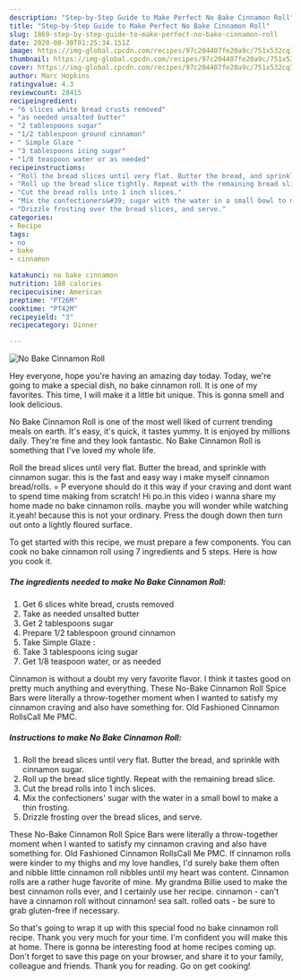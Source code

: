 ```yaml
---
description: "Step-by-Step Guide to Make Perfect No Bake Cinnamon Roll"
title: "Step-by-Step Guide to Make Perfect No Bake Cinnamon Roll"
slug: 1869-step-by-step-guide-to-make-perfect-no-bake-cinnamon-roll
date: 2020-08-30T01:25:34.151Z
image: https://img-global.cpcdn.com/recipes/97c204407fe20a9c/751x532cq70/no-bake-cinnamon-roll-recipe-main-photo.jpg
thumbnail: https://img-global.cpcdn.com/recipes/97c204407fe20a9c/751x532cq70/no-bake-cinnamon-roll-recipe-main-photo.jpg
cover: https://img-global.cpcdn.com/recipes/97c204407fe20a9c/751x532cq70/no-bake-cinnamon-roll-recipe-main-photo.jpg
author: Marc Hopkins
ratingvalue: 4.3
reviewcount: 28415
recipeingredient:
- "6 slices white bread crusts removed"
- "as needed unsalted butter"
- "2 tablespoons sugar"
- "1/2 tablespoon ground cinnamon"
- " Simple Glaze "
- "3 tablespoons icing sugar"
- "1/8 teaspoon water or as needed"
recipeinstructions:
- "Roll the bread slices until very flat. Butter the bread, and sprinkle with cinnamon sugar."
- "Roll up the bread slice tightly. Repeat with the remaining bread slice."
- "Cut the bread rolls into 1 inch slices."
- "Mix the confectioners&#39; sugar with the water in a small bowl to make a thin frosting."
- "Drizzle frosting over the bread slices, and serve."
categories:
- Recipe
tags:
- no
- bake
- cinnamon

katakunci: no bake cinnamon 
nutrition: 188 calories
recipecuisine: American
preptime: "PT26M"
cooktime: "PT42M"
recipeyield: "3"
recipecategory: Dinner

---
```



![No Bake Cinnamon Roll](https://img-global.cpcdn.com/recipes/97c204407fe20a9c/751x532cq70/no-bake-cinnamon-roll-recipe-main-photo.jpg)

Hey everyone, hope you're having an amazing day today. Today, we're going to make a special dish, no bake cinnamon roll. It is one of my favorites. This time, I will make it a little bit unique. This is gonna smell and look delicious.

No Bake Cinnamon Roll is one of the most well liked of current trending meals on earth. It's easy, it's quick, it tastes yummy. It is enjoyed by millions daily. They're fine and they look fantastic. No Bake Cinnamon Roll is something that I've loved my whole life.

Roll the bread slices until very flat. Butter the bread, and sprinkle with cinnamon sugar. this is the fast and easy way i make myself cinnamon bread/rolls. = P everyone should do it this way if your craving and dont want to spend time making from scratch! Hi po.in this video i wanna share my home made no bake cinnamon rolls. maybe you will wonder while watching it.yeah! because this is not your ordinary. Press the dough down then turn out onto a lightly floured surface.


To get started with this recipe, we must prepare a few components. You can cook no bake cinnamon roll using 7 ingredients and 5 steps. Here is how you cook it.

<!--inarticleads1-->

##### The ingredients needed to make No Bake Cinnamon Roll:

1. Get 6 slices white bread, crusts removed
1. Take as needed unsalted butter
1. Get 2 tablespoons sugar
1. Prepare 1/2 tablespoon ground cinnamon
1. Take  Simple Glaze :
1. Take 3 tablespoons icing sugar
1. Get 1/8 teaspoon water, or as needed


Cinnamon is without a doubt my very favorite flavor. I think it tastes good on pretty much anything and everything. These No-Bake Cinnamon Roll Spice Bars were literally a throw-together moment when I wanted to satisfy my cinnamon craving and also have something for. Old Fashioned Cinnamon RollsCall Me PMC. 

<!--inarticleads2-->

##### Instructions to make No Bake Cinnamon Roll:

1. Roll the bread slices until very flat. Butter the bread, and sprinkle with cinnamon sugar.
1. Roll up the bread slice tightly. Repeat with the remaining bread slice.
1. Cut the bread rolls into 1 inch slices.
1. Mix the confectioners&#39; sugar with the water in a small bowl to make a thin frosting.
1. Drizzle frosting over the bread slices, and serve.


These No-Bake Cinnamon Roll Spice Bars were literally a throw-together moment when I wanted to satisfy my cinnamon craving and also have something for. Old Fashioned Cinnamon RollsCall Me PMC. If cinnamon rolls were kinder to my thighs and my love handles, I&#39;d surely bake them often and nibble little cinnamon roll nibbles until my heart was content. Cinnamon rolls are a rather huge favorite of mine. My grandma Billie used to make the best cinnamon rolls ever, and I certainly use her recipe. cinnamon - can&#39;t have a cinnamon roll without cinnamon! sea salt. rolled oats - be sure to grab gluten-free if necessary. 

So that's going to wrap it up with this special food no bake cinnamon roll recipe. Thank you very much for your time. I'm confident you will make this at home. There is gonna be interesting food at home recipes coming up. Don't forget to save this page on your browser, and share it to your family, colleague and friends. Thank you for reading. Go on get cooking!
